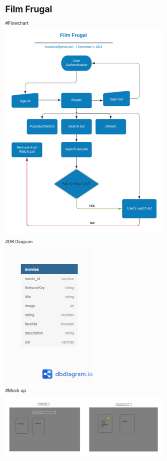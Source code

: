 # Film Frugal

#Flowchart

![Flow Chart](./documentation/flowchart.png)

#DB Diagram

![DB Diagram](./documentation/db.png)

#Mock up

![Mock up](./documentation/mockup.png)